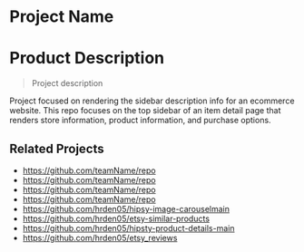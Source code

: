 # Project Name
# Product Description

> Project description

Project focused on rendering the sidebar description info for an ecommerce website. This repo focuses on the top sidebar of an item detail page that renders store information, product information, and purchase options.

## Related Projects

  - https://github.com/teamName/repo
  - https://github.com/teamName/repo
  - https://github.com/teamName/repo
  - https://github.com/teamName/repo
  - https://github.com/hrden05/hipsy-image-carouselmain
  - https://github.com/hrden05/etsy-similar-products
  - https://github.com/hrden05/hipsty-product-details-main
  - https://github.com/hrden05/etsy_reviews
